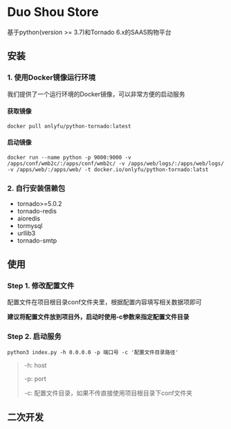 # Duo Shou Store

基于python(version >= 3.7)和Tornado 6.x的SAAS购物平台

## 安装

### 1. 使用Docker镜像运行环境
我们提供了一个运行环境的Docker镜像，可以非常方便的启动服务
#### 获取镜像
```shell script
docker pull onlyfu/python-tornado:latest
```
#### 启动镜像
```shell script
docker run --name python -p 9000:9000 -v /apps/conf/wmb2c/:/apps/conf/wmb2c/ -v /apps/web/logs/:/apps/web/logs/ -v /apps/web/:/apps/web/ -t docker.io/onlyfu/python-tornado:latst
```

### 2. 自行安装信赖包

- tornado>=5.0.2
- tornado-redis
- aioredis
- tormysql
- urllib3
- tornado-smtp

## 使用
### Step 1. 修改配置文件
配置文件在项目根目录conf文件夹里，根据配置内容填写相关数据项即可

**建议将配置文件放到项目外，启动时使用-c参数来指定配置文件目录**

### Step 2. 启动服务
```shell script
python3 index.py -h 0.0.0.0 -p 端口号 -c '配置文件目录路径'
```
> -h: host
>
> -p: port
>
>-c: 配置文件目录，如果不传直接使用项目根目录下conf文件夹

## 二次开发